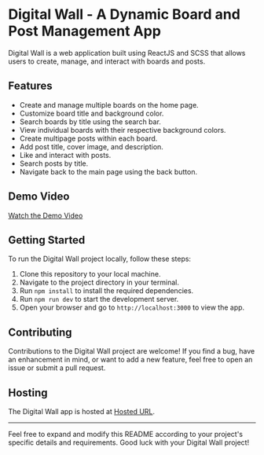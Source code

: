 # Digital Wall - A Dynamic Board and Post Management App

Digital Wall is a web application built using ReactJS and SCSS that allows users to create, manage, and interact with boards and posts.

## Features

- Create and manage multiple boards on the home page.
- Customize board title and background color.
- Search boards by title using the search bar.
- View individual boards with their respective background colors.
- Create multipage posts within each board.
- Add post title, cover image, and description.
- Like and interact with posts.
- Search posts by title.
- Navigate back to the main page using the back button.

## Demo Video

[Watch the Demo Video](https://youtu.be/_pVNk1dI9tk)

## Getting Started

To run the Digital Wall project locally, follow these steps:

1. Clone this repository to your local machine.
2. Navigate to the project directory in your terminal.
3. Run `npm install` to install the required dependencies.
4. Run `npm run dev` to start the development server.
5. Open your browser and go to `http://localhost:3000` to view the app.

## Contributing

Contributions to the Digital Wall project are welcome! If you find a bug, have an enhancement in mind, or want to add a new feature, feel free to open an issue or submit a pull request.

## Hosting

The Digital Wall app is hosted at [Hosted URL](https://digital-wall-nine.vercel.app/).

---

Feel free to expand and modify this README according to your project's specific details and requirements. Good luck with your Digital Wall project!
